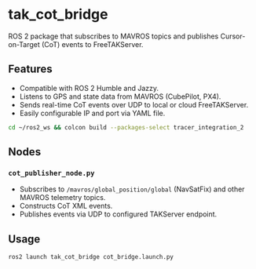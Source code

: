# tak_cot_bridge

ROS 2 package that subscribes to MAVROS topics and publishes Cursor-on-Target (CoT) events to FreeTAKServer.

## Features

- Compatible with ROS 2 Humble and Jazzy.
- Listens to GPS and state data from MAVROS (CubePilot, PX4).
- Sends real-time CoT events over UDP to local or cloud FreeTAKServer.
- Easily configurable IP and port via YAML file.

```bash
cd ~/ros2_ws && colcon build --packages-select tracer_integration_2
```

## Nodes

### `cot_publisher_node.py`

- Subscribes to `/mavros/global_position/global` (NavSatFix) and other MAVROS telemetry topics.
- Constructs CoT XML events.
- Publishes events via UDP to configured TAKServer endpoint.

## Usage

```bash
ros2 launch tak_cot_bridge cot_bridge.launch.py
```